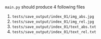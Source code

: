 `main.py` should produce 4 following files
1.  `tests/save_output/index_01/img_abs.jpg`
2.  `tests/save_output/index_01/img_rel.jpg`
3.  `tests/save_output/index_01/text_abs.txt`
4.  `tests/save_output/index_01/text_rel.txt`

